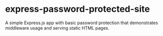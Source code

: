 # express-password-protected-site
A simple Express.js app with basic password protection that demonstrates middleware usage and serving static HTML pages.
